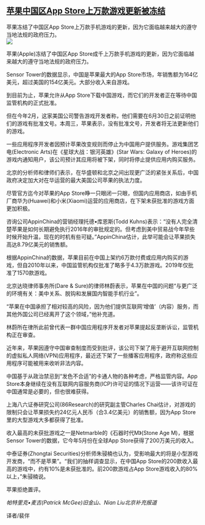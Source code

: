 <!--1593665489000-->
[苹果中国区App Store上万款游戏更新被冻结](https://cn.ft.com/story/001088382?full=y)
------

<div></div><div class="story-lead">苹果冻结了中国区App Store上万款手机游戏的更新，因为它面临越来越大的遵守当地法规的政府压力。</div><div class=" story-image image"><img src="https://thumbor.ftacademy.cn/unsafe/1340x754/https://thumbor.ftacademy.cn/unsafe/picture/5/000091475_piclink.jpg"></div><div class="story-body"><div id="story-body-container"><p>苹果(Apple)冻结了中国区App Store成千上万款手机游戏的更新，因为它面临越来越大的遵守当地法规的政府压力。</p><p>Sensor Tower的数据显示，中国是苹果最大的App Store市场，年销售额为164亿美元，超过美国的154亿美元。大部分收入来自游戏。</p><p>到目前为止，苹果允许从App Store下载中国游戏，而它们的开发者正在等待中国监管机构的正式批准。</p><p>但在今年2月，这家美国公司警告游戏开发者称，他们需要在6月30日之前证明他们的游戏有批准文号。本周三，苹果表示，没有批准文号，开发者将无法更新他们的游戏。</p><div  data-o-ads-name="mpu-middle1" class="o-ads in-article-advert" data-o-ads-formats-default="false"  data-o-ads-formats-small="FtcMobileMpu"  data-o-ads-formats-medium="FtcMpu" data-o-ads-formats-large="FtcMpu" data-o-ads-formats-extra="FtcMpu" data-o-ads-targeting="cnpos=middle1;" data-cy='[{"devices":["PC","iPhoneWeb","AndroidWeb","iPhoneApp","AndroidApp"],"pattern":"MPU","position":"Middle1","container":"mpuInStory"}]'></div><p>一些应用程序开发者因预计苹果改变规则而停止为中国用户提供服务。游戏集团艺电(Electronic Arts)在《星球大战：银河英雄》(Star Wars: Galaxy of Heroes)的游戏内通知用户，该公司预计其应用将被下架，同时将停止提供应用内购买服务。</p><p>北京的分析师和律师们表示，在华盛顿和北京之间出现更广泛的紧张关系后，中国政府决定加大对在华运营的最大美国公司苹果的执法力度。</p><p>尽管官方迄今对苹果的App Store睁一只眼闭一只眼，但国内应用商店，如由手机厂商华为(Huawei)和小米(Xiaomi)运营的应用商店，在下架未获批准的游戏方面更加积极。</p><p>咨询公司AppinChina的营销经理托德•库恩斯(Todd Kuhns)表示：“没有人完全清楚苹果是如何长期避免执行2016年的审批规定的。但考虑到美中贸易战今年早些时候开始升温，现在的时机有些可疑。”AppinChina估计，此举可能会让苹果损失高达8.79亿美元的销售额。</p><p>根据AppinChina的数据，苹果目前在中国上架约6万款付费或应用内购买的游戏，但自2010年以来，中国监管机构仅批准了略多于4.3万款游戏。2019年仅批准了1570款游戏。</p><p>北京达晓律师事务所(Dare & Sure)的律师林蔚表示，苹果在中国的问题“与更广泛的环境有关：美中关系、脱钩和发展国内智能手机行业”。</p><div data-o-ads-name="mpu-middle2" class="o-ads in-article-advert" data-o-ads-formats-default="false"  data-o-ads-formats-small="FtcMobileMpu"  data-o-ads-formats-medium="false" data-o-ads-formats-large="false" data-o-ads-formats-extra="false" data-o-ads-targeting="cnpos=middle2;" data-cy='[{"devices":["iPhoneWeb","AndroidWeb","iPhoneApp","AndroidApp"],"pattern":"MPU","position":"Middle2","container":"mpuInStory"}]'></div><p>“苹果在中国承担了相对较高的风险，因为他们提供互联网‘增值’（内容）服务，而其他外国公司已经离开了这个领域，”他补充道。</p><p>林蔚所在律所此前曾代表一群中国应用程序开发者对苹果提起反垄断诉讼，监管机构正在审查。</p><p>近年来，苹果因遵守中国审查制度而受到批评，该公司下架了用于避开互联网控制的虚拟私人网络(VPN)应用程序，最近还下架了一些播客应用程序，政府称这些应用程序可能被用来收听非法内容。</p><p>中国基于从政治禁忌到“发色不合适”的卡通人物的各种考虑，严格监管内容。App Store本身继续在没有互联网内容服务商(ICP)许可证的情况下运营——该许可证在中国通常是必要的，但也很难获得。</p><p>上海八六证券研究公司(86Research)的研究副主管Charles Chai估计，对游戏的限制只会让苹果损失约24亿元人民币（合3.4亿美元）的销售额，因为App Store里的大型游戏大多都获得了批准。</p><div data-o-ads-name="mpu-middle3" class="o-ads in-article-advert" data-o-ads-formats-default="false"  data-o-ads-formats-small="FtcMobileMpu"  data-o-ads-formats-medium="false" data-o-ads-formats-large="false" data-o-ads-formats-extra="false" data-o-ads-targeting="cnpos=middle3;" data-cy='[{"devices":["iPhoneWeb","AndroidWeb","iPhoneApp","AndroidApp"],"pattern":"MPU","position":"Middle3","container":"mpuInStory"}]'></div><p>收入最高的未获批游戏之一是Netmarble的《石器时代M》(Stone Age M)，根据Sensor Tower的数据，它今年5月份在全球App Store获得了200万美元的收入。</p><p>中泰证券(Zhongtai Securities)分析师朱骎楠也认为，受影响最大的将是小型游戏开发商，“而不是苹果”。“我们的抽样调查显示，在中国App Store的200款收入最高的游戏中，约有10%是未获批准的。前200款游戏占App Store游戏收入的80%以上，”朱骎楠说。</p><p>苹果拒绝置评。</p><p><i>帕特里克•麦吉(Patrick McGee)旧金山、Nian Liu北京补充报道</i></p><p>译者/裴伴</p></div><div class="clearfloat"></div></div>

